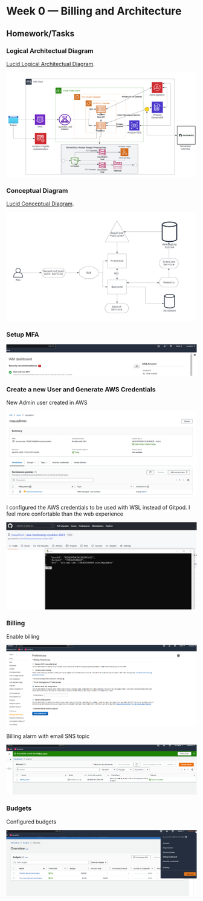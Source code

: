 # Week 0 — Billing and Architecture

## Homework/Tasks

### Logical Architectual Diagram
[Lucid Logical Architectual Diagram](https://lucid.app/lucidchart/9c0358d6-b7ac-414d-917d-eb71c3316349/edit?view_items=QswxX-.E78NA&invitationId=inv_df6fab98-c925-4184-beee-e4e898991605).

![Logical Architectual Diagram](assets/week-0/Logical-Architectual-Diagram.png)

### Conceptual Diagram
[Lucid Conceptual Diagram](https://lucid.app/lucidchart/d678d4dc-e8cd-48a7-8283-a9a79b408df5/edit?viewport_loc=-11%2C-11%2C2156%2C1065%2C0_0&invitationId=inv_5ea33d79-5064-45da-bbbf-12cc9390aaa6).

![Conceptual Diagram](assets/week-0/Conceptual-Diagram.png)

### Setup MFA

![MFA](assets/week-0/root-user-MFA.png)


### Create a new User and Generate AWS Credentials

New Admin user created in AWS

![Admin User](assets/week-0/admin-user.png)

I configured the AWS credentials to be used with WSL instead of Gitpod. I feel more confortable than the web experience

![AWS Credentials](assets/week-0/aws-credentials.png)

### Billing 

Enable billing

![Enable Billing](assets/week-0/enable-billing.png)

Billing alarm with email SNS topic

![Billing Allarm](assets/week-0/billing-alarm.png)

### Budgets

Configured budgets

![Budgets](assets/week-0/budgets.png)

